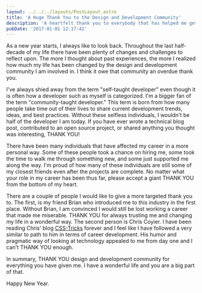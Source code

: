 ```yaml
---
layout: ../../../layouts/PostLayout.astro
title: 'A Huge Thank You to the Design and Development Community'
description: 'A heartfelt thank you to everybody that has helped me get to this point in my career.'
pubDate: '2017-01-01 12:17:42'
---
```


As a new year starts, I always like to look back. Throughout the last half-decade of my life there have been plenty of changes and challenges to reflect upon. The more I thought about past experiences, the more I realized how much my life has been changed by the design and development community I am involved in. I think it owe that community an overdue thank you.

I've always shied away from the term "self-taught developer" even though it is often how a developer such as myself is categorized. I'm a bigger fan of the term "community-taught developer." This term is born from how many people take time out of their lives to share current development trends, ideas, and best practices. Without these selfless individuals, I wouldn't be half of the developer I am today. If you have ever wrote a technical blog post, contributed to an open source project, or shared anything you thought was interesting, THANK YOU!

There have been many individuals that have affected my career in a more personal way. Some of these people took a chance on hiring me, some took the time to walk me through something new, and some just supported me along the way. I'm proud of how many of these individuals are still some of my closest friends even after the projects are complete. No matter what your role in my career has been thus far, please accept a giant THANK YOU from the bottom of my heart.

There are a couple of people I would like to give a more targeted thank you to. The first, is my friend Brian who introduced me to this industry in the first place. Without Brian, I am convinced I would still be lost working a career that made me miserable. THANK YOU for always trusting me and changing my life in a wonderful way. The second person is Chris Coyier. I have been reading Chris' blog [CSS-Tricks](http://www.css-tricks.com) forever and I feel like I have followed a very similar to path to him in terms of career development. His humor and pragmatic way of looking at technology appealed to me from day one and I can't THANK YOU enough.

In summary, THANK YOU design and development community for everything you have given me. I have a wonderful life and you are a big part of that.

Happy New Year.









